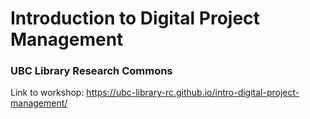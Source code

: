 # Introduction to Digital Project Management
### UBC Library Research Commons
Link to workshop: https://ubc-library-rc.github.io/intro-digital-project-management/
